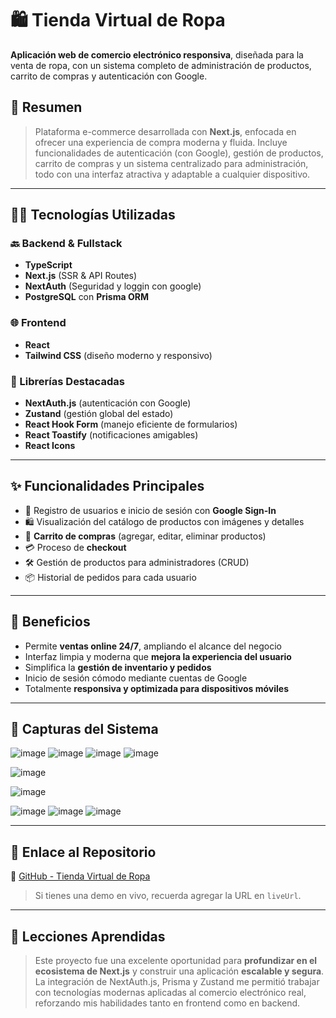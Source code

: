 # 🛍️ Tienda Virtual de Ropa

**Aplicación web de comercio electrónico responsiva**, diseñada para la venta de ropa, con un sistema completo de administración de productos, carrito de compras y autenticación con Google.

## 📌 Resumen

> Plataforma e-commerce desarrollada con **Next.js**, enfocada en ofrecer una experiencia de compra moderna y fluida. Incluye funcionalidades de autenticación (con Google), gestión de productos, carrito de compras y un sistema centralizado para administración, todo con una interfaz atractiva y adaptable a cualquier dispositivo.

---

## 🧑‍💻 Tecnologías Utilizadas

### 🔙 Backend & Fullstack
- **TypeScript**
- **Next.js** (SSR & API Routes)
- **NextAuth** (Seguridad y loggin con google)
- **PostgreSQL** con **Prisma ORM**


### 🌐 Frontend
- **React**
- **Tailwind CSS** (diseño moderno y responsivo)

### 🧰 Librerías Destacadas
- **NextAuth.js** (autenticación con Google)
- **Zustand** (gestión global del estado)
- **React Hook Form** (manejo eficiente de formularios)
- **React Toastify** (notificaciones amigables)
- **React Icons**

---

## ✨ Funcionalidades Principales

- 🔐 Registro de usuarios e inicio de sesión con **Google Sign-In**
- 🛍 Visualización del catálogo de productos con imágenes y detalles
- 🛒 **Carrito de compras** (agregar, editar, eliminar productos)
- 💳 Proceso de **checkout**
- 🛠 Gestión de productos para administradores (CRUD)
- 📦 Historial de pedidos para cada usuario

---

## 🎯 Beneficios

- Permite **ventas online 24/7**, ampliando el alcance del negocio
- Interfaz limpia y moderna que **mejora la experiencia del usuario**
- Simplifica la **gestión de inventario y pedidos**
- Inicio de sesión cómodo mediante cuentas de Google
- Totalmente **responsiva y optimizada para dispositivos móviles**

---

## 📸 Capturas del Sistema

![image](https://github.com/user-attachments/assets/df4af4aa-0cf1-473c-a828-7fbfc0f480d1)
![image](https://github.com/user-attachments/assets/abfa48ed-6c03-4029-a11e-b62d529dfb74)
![image](https://github.com/user-attachments/assets/03181d82-082d-43db-8fa9-2738fc4c856a)
![image](https://github.com/user-attachments/assets/b4be556c-851b-4884-a08b-ea6519a34e68)

![image](https://github.com/user-attachments/assets/2494cfdf-3b73-4999-9af9-aeb75b91ec80)

![image](https://github.com/user-attachments/assets/cb56599e-5132-49ea-b78c-dba43dd31d22)

![image](https://github.com/user-attachments/assets/9b88194c-7288-4a5b-b9e7-d5a44b114ed7)
![image](https://github.com/user-attachments/assets/b046a753-1bd0-4147-882e-890f082f5398)
![image](https://github.com/user-attachments/assets/4d05126f-7cfb-4833-a815-5959a1c59077)

---

## 🚀 Enlace al Repositorio

🔗 [GitHub - Tienda Virtual de Ropa](https://github.com/tunombre/ecommerce-ropa)

> Si tienes una demo en vivo, recuerda agregar la URL en `liveUrl`.

---

## 🧠 Lecciones Aprendidas

> Este proyecto fue una excelente oportunidad para **profundizar en el ecosistema de Next.js** y construir una aplicación **escalable y segura**. La integración de NextAuth.js, Prisma y Zustand me permitió trabajar con tecnologías modernas aplicadas al comercio electrónico real, reforzando mis habilidades tanto en frontend como en backend.
